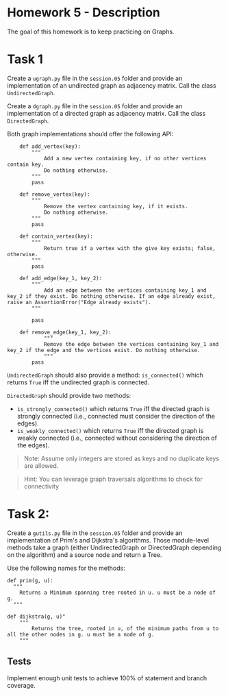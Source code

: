 # Homework 5 - Description

The goal of this homework is to keep practicing on Graphs.

# Task 1

Create a `ugraph.py` file in the `session.05` folder and provide an implementation of an undirected graph as adjacency matrix. Call the class `UndirectedGraph`.
 
Create a `dgraph.py` file in the `session.05` folder and provide an implementation of a directed graph as adjacency matrix. Call the class `DirectedGraph`.

Both graph implementations should offer the following API:

```
    def add_vertex(key):
        """ 
            Add a new vertex containing key, if no other vertices contain key.
            Do nothing otherwise.
        """
        pass

    def remove_vertex(key):
        """ 
            Remove the vertex containing key, if it exists.
            Do nothing otherwise.
        """
        pass

    def contain_vertex(key):
        """
            Return true if a vertex with the give key exists; false, otherwise.
        """
        pass
        
    def add_edge(key_1, key_2):
        """
            Add an edge between the vertices containing key_1 and key_2 if they exist. Do nothing otherwise. If an edge already exist, raise an AssertionError("Edge already exists").
        """
        
        pass

    def remove_edge(key_1, key_2):
            """
            Remove the edge between the vertices containing key_1 and key_2 if the edge and the vertices exist. Do nothing otherwise.
            """
        pass
```

`UndirectedGraph` should also provide a method: `is_connected()` which returns `True` iff the undirected graph is connected.

`DirectedGraph` should provide two methods:

- `is_strongly_connected()` which returns `True` iff the directed graph is strongly connected (i.e., connected must consider the direction of the edges).
- `is_weakly_connected()` which returns `True` iff the directed graph is weakly connected (i.e., connected without considering the direction of the edges). 

> Note: Assume only integers are stored as keys and no duplicate keys are allowed.

> Hint: You can leverage graph traversals algorithms to check for connectivity


# Task 2:

Create a `gutils.py` file in the `session.05` folder and provide an implementation of Prim's and Dijkstra's algorithms. Those module-level methods take a graph (either UndirectedGraph or DirectedGraph depending on the algorithm) and a source node and return a Tree.

Use the following names for the methods:

```
def prim(g, u):
  """ 
    Returns a Minimum spanning tree rooted in u. u must be a node of g.
  """

def dijkstra(g, u)"
    """
        Returns the tree, rooted in u, of the minimum paths from u to all the other nodes in g. u must be a node of g.
    """
```

## Tests

Implement enough unit tests to achieve 100% of statement and branch coverage.